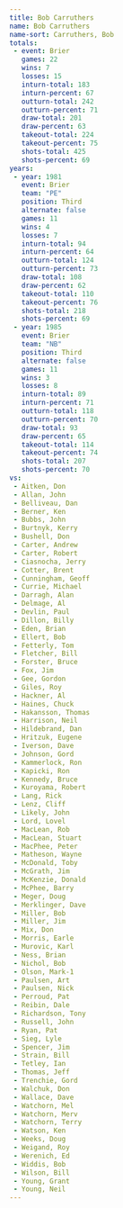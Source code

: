 ```yaml
---
title: Bob Carruthers
name: Bob Carruthers
name-sort: Carruthers, Bob
totals:
 - event: Brier
   games: 22
   wins: 7
   losses: 15
   inturn-total: 183
   inturn-percent: 67
   outturn-total: 242
   outturn-percent: 71
   draw-total: 201
   draw-percent: 63
   takeout-total: 224
   takeout-percent: 75
   shots-total: 425
   shots-percent: 69
years:
 - year: 1981
   event: Brier
   team: "PE"
   position: Third
   alternate: false
   games: 11
   wins: 4
   losses: 7
   inturn-total: 94
   inturn-percent: 64
   outturn-total: 124
   outturn-percent: 73
   draw-total: 108
   draw-percent: 62
   takeout-total: 110
   takeout-percent: 76
   shots-total: 218
   shots-percent: 69
 - year: 1985
   event: Brier
   team: "NB"
   position: Third
   alternate: false
   games: 11
   wins: 3
   losses: 8
   inturn-total: 89
   inturn-percent: 71
   outturn-total: 118
   outturn-percent: 70
   draw-total: 93
   draw-percent: 65
   takeout-total: 114
   takeout-percent: 74
   shots-total: 207
   shots-percent: 70
vs:
 - Aitken, Don
 - Allan, John
 - Belliveau, Dan
 - Berner, Ken
 - Bubbs, John
 - Burtnyk, Kerry
 - Bushell, Don
 - Carter, Andrew
 - Carter, Robert
 - Ciasnocha, Jerry
 - Cotter, Brent
 - Cunningham, Geoff
 - Currie, Michael
 - Darragh, Alan
 - Delmage, Al
 - Devlin, Paul
 - Dillon, Billy
 - Eden, Brian
 - Ellert, Bob
 - Fetterly, Tom
 - Fletcher, Bill
 - Forster, Bruce
 - Fox, Jim
 - Gee, Gordon
 - Giles, Roy
 - Hackner, Al
 - Haines, Chuck
 - Hakansson, Thomas
 - Harrison, Neil
 - Hildebrand, Dan
 - Hritzuk, Eugene
 - Iverson, Dave
 - Johnson, Gord
 - Kammerlock, Ron
 - Kapicki, Ron
 - Kennedy, Bruce
 - Kuroyama, Robert
 - Lang, Rick
 - Lenz, Cliff
 - Likely, John
 - Lord, Lovel
 - MacLean, Rob
 - MacLean, Stuart
 - MacPhee, Peter
 - Matheson, Wayne
 - McDonald, Toby
 - McGrath, Jim
 - McKenzie, Donald
 - McPhee, Barry
 - Meger, Doug
 - Merklinger, Dave
 - Miller, Bob
 - Miller, Jim
 - Mix, Don
 - Morris, Earle
 - Murovic, Karl
 - Ness, Brian
 - Nichol, Bob
 - Olson, Mark-1
 - Paulsen, Art
 - Paulsen, Nick
 - Perroud, Pat
 - Reibin, Dale
 - Richardson, Tony
 - Russell, John
 - Ryan, Pat
 - Sieg, Lyle
 - Spencer, Jim
 - Strain, Bill
 - Tetley, Ian
 - Thomas, Jeff
 - Trenchie, Gord
 - Walchuk, Don
 - Wallace, Dave
 - Watchorn, Mel
 - Watchorn, Merv
 - Watchorn, Terry
 - Watson, Ken
 - Weeks, Doug
 - Weigand, Roy
 - Werenich, Ed
 - Widdis, Bob
 - Wilson, Bill
 - Young, Grant
 - Young, Neil
---
```

